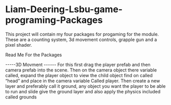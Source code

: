 # Liam-Deering-Lsbu-game-programing-Packages


This project will contain my four packages for progaming for the module.
These are a counting system, 3d movement controls, grapple gun and a pixel shader.


Read Me For the Packages


-----3D Movment ------
For this first drag the player prefab and then camera prefab into the scene. 
Then on the camera object there variable called, expand the player object to view the child object find on called “head” and place in the camera variable Called player. 
Then create a new layer and preferably call it ground, any object you want the player to be able to run and slide give the ground layer and also apply the physics included called grounds 
